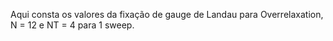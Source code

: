 Aqui consta os valores da fixação de gauge de Landau para Overrelaxation, N = 12 e NT = 4 para 1 sweep.

